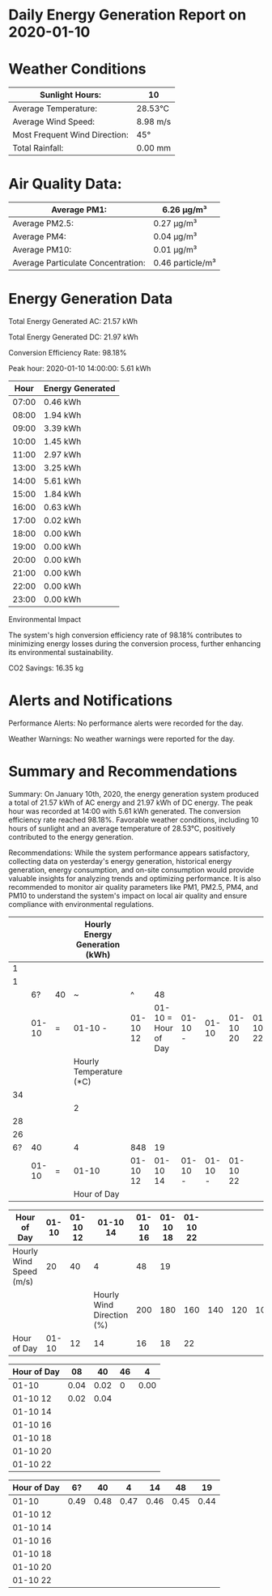 # Daily Energy Generation Report on 2020-01-10

# Weather Conditions

|Sunlight Hours:|10|
|---|---|
|Average Temperature:|28.53°C|
|Average Wind Speed:|8.98 m/s|
|Most Frequent Wind Direction:|45°|
|Total Rainfall:|0.00 mm|

# Air Quality Data:

|Average PM1:|6.26 μg/m³|
|---|---|
|Average PM2.5:|0.27 μg/m³|
|Average PM4:|0.04 μg/m³|
|Average PM10:|0.01 μg/m³|
|Average Particulate Concentration:|0.46 particle/m³|

# Energy Generation Data

Total Energy Generated AC: 21.57 kWh

Total Energy Generated DC: 21.97 kWh

Conversion Efficiency Rate: 98.18%

Peak hour: 2020-01-10 14:00:00: 5.61 kWh

|Hour|Energy Generated|
|---|---|
|07:00|0.46 kWh|
|08:00|1.94 kWh|
|09:00|3.39 kWh|
|10:00|1.45 kWh|
|11:00|2.97 kWh|
|13:00|3.25 kWh|
|14:00|5.61 kWh|
|15:00|1.84 kWh|
|16:00|0.63 kWh|
|17:00|0.02 kWh|
|18:00|0.00 kWh|
|19:00|0.00 kWh|
|20:00|0.00 kWh|
|21:00|0.00 kWh|
|22:00|0.00 kWh|
|23:00|0.00 kWh|

Environmental Impact

The system's high conversion efficiency rate of 98.18% contributes to minimizing energy losses during the conversion process, further enhancing its environmental sustainability.

CO2 Savings: 16.35 kg

# Alerts and Notifications

Performance Alerts: No performance alerts were recorded for the day.

Weather Warnings: No weather warnings were reported for the day.

# Summary and Recommendations

Summary: On January 10th, 2020, the energy generation system produced a total of 21.57 kWh of AC energy and 21.97 kWh of DC energy. The peak hour was recorded at 14:00 with 5.61 kWh generated. The conversion efficiency rate reached 98.18%. Favorable weather conditions, including 10 hours of sunlight and an average temperature of 28.53°C, positively contributed to the energy generation.

Recommendations: While the system performance appears satisfactory, collecting data on yesterday's energy generation, historical energy generation, energy consumption, and on-site consumption would provide valuable insights for analyzing trends and optimizing performance. It is also recommended to monitor air quality parameters like PM1, PM2.5, PM4, and PM10 to understand the system's impact on local air quality and ensure compliance with environmental regulations.

| | | |Hourly Energy Generation (kWh)| | | | | | |
|---|---|---|---|---|---|---|---|---|---|
|1| | | | | | | | | |
|1| | | | | | | | | |
| |6?|40|~|^|48| | | | |
| |01-10|=|01-10 -|01-10 12|01-10 = Hour of Day|01-10 -|01-10|01-10 20|01-10 22|
| | | |Hourly Temperature (*C)| | | | | | |
|34| | | | | | | | | |
| | | |2| | | | | | |
|28| | | | | | | | | |
|26| | | | | | | | | |
|6?|40| |4|848|19| | | | |
| |01-10|=|01-10|01-10 12|01-10 14|01-10 -|01-10 -|01-10 22| |
| | | |Hour of Day| | | | | | |

|Hour of Day|01-10|01-10 12|01-10 14|01-10 16|01-10 18|01-10 22| | | |
|---|---|---|---|---|---|---|---|---|---|
|Hourly Wind Speed (m/s)|20|40|4|48|19| | | | |
| | | |Hourly Wind Direction (%)|200|180|160|140|120|100|
|Hour of Day|01-10|12|14|16|18|22| | | |

|Hour of Day|08|40|46|4|
|---|---|---|---|---|
|01-10|0.04|0.02|0|0.00|
|01-10 12|0.02|0.04| | |
|01-10 14| | | | |
|01-10 16| | | | |
|01-10 18| | | | |
|01-10 20| | | | |
|01-10 22| | | | |

|Hour of Day|6?|40|4|14|48|19|
|---|---|---|---|---|---|---|
|01-10|0.49|0.48|0.47|0.46|0.45|0.44|
|01-10 12| | | | | | |
|01-10 14| | | | | | |
|01-10 16| | | | | | |
|01-10 18| | | | | | |
|01-10 20| | | | | | |
|01-10 22| | | | | | |